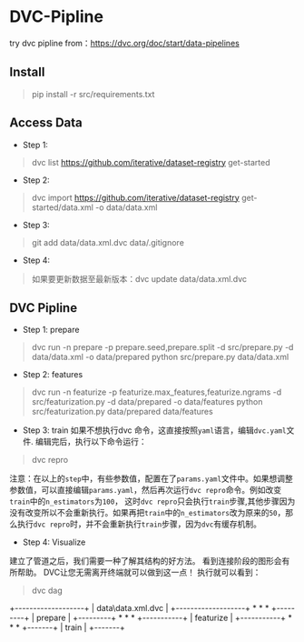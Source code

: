 # DVC-Pipline
try dvc pipline from：https://dvc.org/doc/start/data-pipelines


## Install 
> pip install -r src/requirements.txt

## Access Data

* Step 1:
> dvc list https://github.com/iterative/dataset-registry get-started

* Step 2:
> dvc import https://github.com/iterative/dataset-registry get-started/data.xml -o data/data.xml

* Step 3:
> git add data/data.xml.dvc data/.gitignore

* Step 4:
> 如果要更新数据至最新版本：dvc update data/data.xml.dvc

## DVC Pipline

* Step 1: prepare
> dvc run -n prepare -p prepare.seed,prepare.split -d src/prepare.py -d data/data.xml -o data/prepared python src/prepare.py data/data.xml

* Step 2: features
> dvc run -n featurize -p featurize.max_features,featurize.ngrams -d src/featurization.py -d data/prepared -o data/features python src/featurization.py data/prepared data/features

* Step 3: train
如果不想执行dvc 命令，这直接按照`yaml`语言，编辑`dvc.yaml`文件.
编辑完后，执行以下命令运行：
> dvc repro

注意：在以上的`step`中，有些参数值，配置在了`params.yaml`文件中。如果想调整参数值，可以直接编辑`params.yaml`，然后再次运行`dvc repro`命令。例如改变`train`中的`n_estimators`为`100`， 这时`dvc repro`只会执行`train`步骤,其他步骤因为没有改变所以不会重新执行。如果再把`train`中的`n_estimators`改为原来的`50`，那么执行`dvc repro`时，并不会重新执行`train`步骤，因为`dvc`有缓存机制。

* Step 4: Visualize

建立了管道之后，我们需要一种了解其结构的好方法。 看到连接阶段的图形会有所帮助。 DVC让您无需离开终端就可以做到这一点！
执行就可以看到：
> dvc dag

+-------------------+
| data\data.xml.dvc |
+-------------------+
          *
          *
          *
     +---------+
     | prepare |
     +---------+
          *
          *
          *
    +-----------+
    | featurize |
    +-----------+
          *
          *
          *
      +-------+
      | train |
      +-------+



